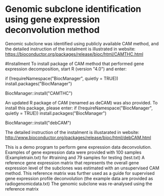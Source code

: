 # Genomic subclone identification using gene expression deconvolution method
Genomic subclone was identified using publicly available CAM method, and the detailed instruction of the instalment is illustrated in website:
https://bioconductor.org/packages/release/bioc/html/CAMTHC.html

#Installment
To install package of CAM method that performed gene expression decomposition, start R (version "4.0") and enter:

if (!requireNamespace("BiocManager", quietly = TRUE))
  install.packages("BiocManager")

BiocManager::install("CAMTHC")


An updated R package of CAM (renamed as deCAM) was also provided. To install this package, please enter:
if (!requireNamespace("BiocManager", quietly = TRUE))
    install.packages("BiocManager")

BiocManager::install("debCAM")

The detailed instruction of the instalment is illustarated in website:
http://www.bioconductor.org/packages/release/bioc/html/debCAM.html


This is a demo program to perform gene expression data deconvolution.
Examples of gene expression data were provided with 100 samples (Exampletrain.txt) for #training and 79 samples for testing (test.txt)
A reference gene expression matrix that represents the overall gene expression level of the subclones was estimated with an unsupervised CAM method.
This reference matrix was further used as a guide for supervised gene expression profile deconvolution (the example data are provided as radiogenomicdata.txt)
The genomic subclone was re-analysed using the reference matrix  

 

